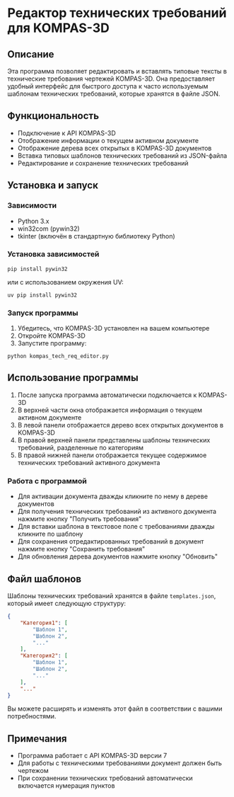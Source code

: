 # Редактор технических требований для KOMPAS-3D

## Описание
Эта программа позволяет редактировать и вставлять типовые тексты в технические требования чертежей KOMPAS-3D. Она предоставляет удобный интерфейс для быстрого доступа к часто используемым шаблонам технических требований, которые хранятся в файле JSON.

## Функциональность
- Подключение к API KOMPAS-3D
- Отображение информации о текущем активном документе
- Отображение дерева всех открытых в KOMPAS-3D документов
- Вставка типовых шаблонов технических требований из JSON-файла
- Редактирование и сохранение технических требований

## Установка и запуск

### Зависимости
- Python 3.x
- win32com (pywin32)
- tkinter (включён в стандартную библиотеку Python)

### Установка зависимостей
```
pip install pywin32
```
или с использованием окружения UV:
```
uv pip install pywin32
```

### Запуск программы
1. Убедитесь, что KOMPAS-3D установлен на вашем компьютере
2. Откройте KOMPAS-3D
3. Запустите программу:
```
python kompas_tech_req_editor.py
```

## Использование программы
1. После запуска программа автоматически подключается к KOMPAS-3D
2. В верхней части окна отображается информация о текущем активном документе
3. В левой панели отображается дерево всех открытых документов в KOMPAS-3D
4. В правой верхней панели представлены шаблоны технических требований, разделенные по категориям
5. В правой нижней панели отображается текущее содержимое технических требований активного документа

### Работа с программой
- Для активации документа дважды кликните по нему в дереве документов
- Для получения технических требований из активного документа нажмите кнопку "Получить требования"
- Для вставки шаблона в текстовое поле с требованиями дважды кликните по шаблону
- Для сохранения отредактированных требований в документ нажмите кнопку "Сохранить требования"
- Для обновления дерева документов нажмите кнопку "Обновить"

## Файл шаблонов
Шаблоны технических требований хранятся в файле `templates.json`, который имеет следующую структуру:
```json
{
    "Категория1": [
        "Шаблон 1",
        "Шаблон 2",
        "..."
    ],
    "Категория2": [
        "Шаблон 1",
        "Шаблон 2",
        "..."
    ],
    "..."
}
```

Вы можете расширять и изменять этот файл в соответствии с вашими потребностями.

## Примечания
- Программа работает с API KOMPAS-3D версии 7
- Для работы с техническими требованиями документ должен быть чертежом
- При сохранении технических требований автоматически включается нумерация пунктов
